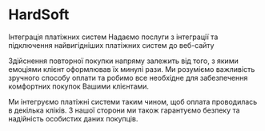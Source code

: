 # HardSoft 
Інтеграція платіжних систем
Надаємо послуги з інтеграції та підключення найвигідніших платіжних систем до веб-сайту 

Здійснення повторної покупки напряму залежить від того, з якими
емоціями клієнт оформлював їх минулі рази. Ми розуміємо важливість
зручного способу оплати та робимо все необхідне для забезпечення
комфортних покупок Вашими клієнтами.

Ми інтегруємо платіжні системи таким чином, щоб оплата
проводилась в декілька кліків. З нашої сторони ми також гарантуємо
безпеку та надійність особистих даних покупців.
